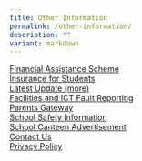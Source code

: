 ```yaml
---
title: Other Information
permalink: /other-information/
description: ""
variant: markdown
---
```

<p><u><a href="/other-information/financial-assistance-scheme" target="">Financial Assistance Scheme</a><br><a href="/other-information/insurance-for-students" target="">Insurance for Students</a><br><a href="/other-information/latest-update-more" target="">Latest Update (more)</a><br><a href="/other-information/facilities-and-ict-fault-reporting" target="">Facilities and ICT Fault Reporting</a><br><a href="/other-information/parents-gateway" target="">Parents Gateway</a><br><a href="/other-information/school-safety-information" target="">School Safety Information</a><br><a href="/other-information/school-canteen-advertisement" target="">School Canteen Advertisement</a><br><a href="/other-information/contact-us" target="">Contact Us</a><br><a href="/other-information/privacy-policy" target="">Privacy Policy</a></u></p>
